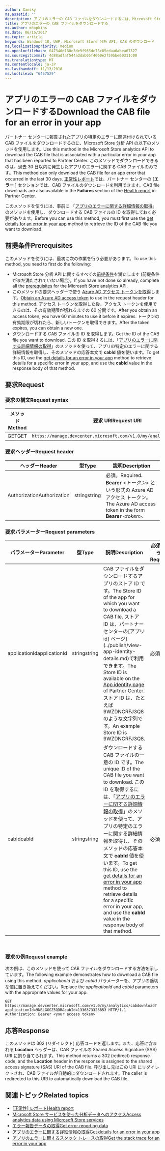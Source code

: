 ```yaml
---
author: Xansky
ms.assetid: ''
description: アプリのエラーの CAB ファイルをダウンロードするには、Microsoft Store 分析 API の以下のメソッドを使います。
title: アプリのエラーの CAB ファイルをダウンロードする
ms.author: mhopkins
ms.date: 06/16/2017
ms.topic: article
keywords: Windows 10, UWP, Microsoft Store 分析 API, CAB のダウンロード
ms.localizationpriority: medium
ms.openlocfilehash: 047340d180e3de9f963dc76c85edaa6abea67327
ms.sourcegitcommit: 4d88adfaf544a3dab05f4660e2f59bbe60311c00
ms.translationtype: MT
ms.contentlocale: ja-JP
ms.lasthandoff: 11/13/2018
ms.locfileid: "6457529"
---
```

# <a name="download-the-cab-file-for-an-error-in-your-app"></a><span data-ttu-id="7f21a-104">アプリのエラーの CAB ファイルをダウンロードする</span><span class="sxs-lookup"><span data-stu-id="7f21a-104">Download the CAB file for an error in your app</span></span>

<span data-ttu-id="7f21a-105">パートナー センターに報告されたアプリの特定のエラーに関連付けられている CAB ファイルをダウンロードするのに、Microsoft Store 分析 API の以下のメソッドを使用します。</span><span class="sxs-lookup"><span data-stu-id="7f21a-105">Use this method in the Microsoft Store analytics API to download the CAB file that is associated with a particular error in your app that has been reported to Partner Center.</span></span> <span data-ttu-id="7f21a-106">このメソッドでダウンロードできるのは、過去 30 日以内に発生したアプリのエラーに関する CAB ファイルのみです。</span><span class="sxs-lookup"><span data-stu-id="7f21a-106">This method can only download the CAB file for an app error that occurred in the last 30 days.</span></span> <span data-ttu-id="7f21a-107">[正常性レポート](../publish/health-report.md)では、パートナー センターの [**エラー** ] セクションでは、CAB ファイルのダウンロードを利用できます。</span><span class="sxs-lookup"><span data-stu-id="7f21a-107">CAB file downloads are also available in the **Failures** section of the [Health report](../publish/health-report.md) in Partner Center.</span></span>

<span data-ttu-id="7f21a-108">このメソッドを使うには、事前に 「[アプリのエラーに関する詳細情報の取得](get-details-for-an-error-in-your-app.md)」のメソッドを使用し、ダウンロードする CAB ファイルの ID を取得しておく必要があります。</span><span class="sxs-lookup"><span data-stu-id="7f21a-108">Before you can use this method, you must first use the [get details for an error in your app](get-details-for-an-error-in-your-app.md) method to retrieve the ID of the CAB file you want to download.</span></span>

## <a name="prerequisites"></a><span data-ttu-id="7f21a-109">前提条件</span><span class="sxs-lookup"><span data-stu-id="7f21a-109">Prerequisites</span></span>


<span data-ttu-id="7f21a-110">このメソッドを使うには、最初に次の作業を行う必要があります。</span><span class="sxs-lookup"><span data-stu-id="7f21a-110">To use this method, you need to first do the following:</span></span>

* <span data-ttu-id="7f21a-111">Microsoft Store 分析 API に関するすべての[前提条件](access-analytics-data-using-windows-store-services.md#prerequisites)を満たします (前提条件がまだ満たされていない場合)。</span><span class="sxs-lookup"><span data-stu-id="7f21a-111">If you have not done so already, complete all the [prerequisites](access-analytics-data-using-windows-store-services.md#prerequisites) for the Microsoft Store analytics API.</span></span>
* <span data-ttu-id="7f21a-112">このメソッドの要求ヘッダーで使う [Azure AD アクセス トークンを取得](access-analytics-data-using-windows-store-services.md#obtain-an-azure-ad-access-token)します。</span><span class="sxs-lookup"><span data-stu-id="7f21a-112">[Obtain an Azure AD access token](access-analytics-data-using-windows-store-services.md#obtain-an-azure-ad-access-token) to use in the request header for this method.</span></span> <span data-ttu-id="7f21a-113">アクセス トークンを取得した後、アクセス トークンを使用できるのは、その有効期限が切れるまでの 60 分間です。</span><span class="sxs-lookup"><span data-stu-id="7f21a-113">After you obtain an access token, you have 60 minutes to use it before it expires.</span></span> <span data-ttu-id="7f21a-114">トークンの有効期限が切れたら、新しいトークンを取得できます。</span><span class="sxs-lookup"><span data-stu-id="7f21a-114">After the token expires, you can obtain a new one.</span></span>
* <span data-ttu-id="7f21a-115">ダウンロードする CAB ファイルの ID を取得します。</span><span class="sxs-lookup"><span data-stu-id="7f21a-115">Get the ID of the CAB file you want to download.</span></span> <span data-ttu-id="7f21a-116">この ID を取得するには、「[アプリのエラーに関する詳細情報の取得](get-details-for-an-error-in-your-app.md)」のメソッドを使って、アプリの特定のエラーに関する詳細情報を取得し、そのメソッドの応答本文で **cabId** 値を使います。</span><span class="sxs-lookup"><span data-stu-id="7f21a-116">To get this ID, use the [get details for an error in your app](get-details-for-an-error-in-your-app.md) method to retrieve details for a specific error in your app, and use the **cabId** value in the response body of that method.</span></span>

## <a name="request"></a><span data-ttu-id="7f21a-117">要求</span><span class="sxs-lookup"><span data-stu-id="7f21a-117">Request</span></span>


### <a name="request-syntax"></a><span data-ttu-id="7f21a-118">要求の構文</span><span class="sxs-lookup"><span data-stu-id="7f21a-118">Request syntax</span></span>

| <span data-ttu-id="7f21a-119">メソッド</span><span class="sxs-lookup"><span data-stu-id="7f21a-119">Method</span></span> | <span data-ttu-id="7f21a-120">要求 URI</span><span class="sxs-lookup"><span data-stu-id="7f21a-120">Request URI</span></span>                                                          |
|--------|----------------------------------------------------------------------|
| <span data-ttu-id="7f21a-121">GET</span><span class="sxs-lookup"><span data-stu-id="7f21a-121">GET</span></span>    | ```https://manage.devcenter.microsoft.com/v1.0/my/analytics/cabdownload``` |


### <a name="request-header"></a><span data-ttu-id="7f21a-122">要求ヘッダー</span><span class="sxs-lookup"><span data-stu-id="7f21a-122">Request header</span></span>

| <span data-ttu-id="7f21a-123">ヘッダー</span><span class="sxs-lookup"><span data-stu-id="7f21a-123">Header</span></span>        | <span data-ttu-id="7f21a-124">型</span><span class="sxs-lookup"><span data-stu-id="7f21a-124">Type</span></span>   | <span data-ttu-id="7f21a-125">説明</span><span class="sxs-lookup"><span data-stu-id="7f21a-125">Description</span></span>                                                                 |
|---------------|--------|-----------------------------------------------------------------------------|
| <span data-ttu-id="7f21a-126">Authorization</span><span class="sxs-lookup"><span data-stu-id="7f21a-126">Authorization</span></span> | <span data-ttu-id="7f21a-127">string</span><span class="sxs-lookup"><span data-stu-id="7f21a-127">string</span></span> | <span data-ttu-id="7f21a-128">必須。</span><span class="sxs-lookup"><span data-stu-id="7f21a-128">Required.</span></span> <span data-ttu-id="7f21a-129">**Bearer** &lt;*トークン*&gt; という形式の Azure AD アクセス トークン。</span><span class="sxs-lookup"><span data-stu-id="7f21a-129">The Azure AD access token in the form **Bearer** &lt;*token*&gt;.</span></span> |


### <a name="request-parameters"></a><span data-ttu-id="7f21a-130">要求パラメーター</span><span class="sxs-lookup"><span data-stu-id="7f21a-130">Request parameters</span></span>

| <span data-ttu-id="7f21a-131">パラメーター</span><span class="sxs-lookup"><span data-stu-id="7f21a-131">Parameter</span></span>        | <span data-ttu-id="7f21a-132">型</span><span class="sxs-lookup"><span data-stu-id="7f21a-132">Type</span></span>   |  <span data-ttu-id="7f21a-133">説明</span><span class="sxs-lookup"><span data-stu-id="7f21a-133">Description</span></span>      |  <span data-ttu-id="7f21a-134">必須かどうか</span><span class="sxs-lookup"><span data-stu-id="7f21a-134">Required</span></span>  |
|---------------|--------|---------------|------|
| <span data-ttu-id="7f21a-135">applicationId</span><span class="sxs-lookup"><span data-stu-id="7f21a-135">applicationId</span></span> | <span data-ttu-id="7f21a-136">string</span><span class="sxs-lookup"><span data-stu-id="7f21a-136">string</span></span> | <span data-ttu-id="7f21a-137">CAB ファイルをダウンロードするアプリのストア ID です。</span><span class="sxs-lookup"><span data-stu-id="7f21a-137">The Store ID of the app for which you want to download a CAB file.</span></span> <span data-ttu-id="7f21a-138">ストア ID は、パートナー センターの[アプリ id] ページ](../publish/view-app-identity-details.md)で利用できます。</span><span class="sxs-lookup"><span data-stu-id="7f21a-138">The Store ID is available on the [App identity page](../publish/view-app-identity-details.md) of Partner Center.</span></span> <span data-ttu-id="7f21a-139">ストア ID は、たとえば 9WZDNCRFJ3Q8 のような文字列です。</span><span class="sxs-lookup"><span data-stu-id="7f21a-139">An example Store ID is 9WZDNCRFJ3Q8.</span></span> |  <span data-ttu-id="7f21a-140">必須</span><span class="sxs-lookup"><span data-stu-id="7f21a-140">Yes</span></span>  |
| <span data-ttu-id="7f21a-141">cabId</span><span class="sxs-lookup"><span data-stu-id="7f21a-141">cabId</span></span> | <span data-ttu-id="7f21a-142">string</span><span class="sxs-lookup"><span data-stu-id="7f21a-142">string</span></span> | <span data-ttu-id="7f21a-143">ダウンロードする CAB ファイルの一意の ID です。</span><span class="sxs-lookup"><span data-stu-id="7f21a-143">The unique ID of the CAB file you want to download.</span></span> <span data-ttu-id="7f21a-144">この ID を取得するには、「[アプリのエラーに関する詳細情報の取得](get-details-for-an-error-in-your-app.md)」のメソッドを使って、アプリの特定のエラーに関する詳細情報を取得し、そのメソッドの応答本文で **cabId** 値を使います。</span><span class="sxs-lookup"><span data-stu-id="7f21a-144">To get this ID, use the [get details for an error in your app](get-details-for-an-error-in-your-app.md) method to retrieve details for a specific error in your app, and use the **cabId** value in the response body of that method.</span></span> |  <span data-ttu-id="7f21a-145">必須</span><span class="sxs-lookup"><span data-stu-id="7f21a-145">Yes</span></span>  |

 
### <a name="request-example"></a><span data-ttu-id="7f21a-146">要求の例</span><span class="sxs-lookup"><span data-stu-id="7f21a-146">Request example</span></span>

<span data-ttu-id="7f21a-147">次の例は、このメソッドを使って CAB ファイルをダウンロードする方法を示しています。</span><span class="sxs-lookup"><span data-stu-id="7f21a-147">The following example demonstrates how to download a CAB file using this method.</span></span> <span data-ttu-id="7f21a-148">*applicationId* および *cabId* パラメーターを、アプリの適切な値に置き換えてください。</span><span class="sxs-lookup"><span data-stu-id="7f21a-148">Replace the *applicationId* and *cabId* parameters with the appropriate values for your app.</span></span>

```syntax
GET https://manage.devcenter.microsoft.com/v1.0/my/analytics/cabdownload?applicationId=9NBLGGGZ5QDR&cabId=1336373323853 HTTP/1.1
Authorization: Bearer <your access token>
```

## <a name="response"></a><span data-ttu-id="7f21a-149">応答</span><span class="sxs-lookup"><span data-stu-id="7f21a-149">Response</span></span>

<span data-ttu-id="7f21a-150">このメソッドは 302 (リダイレクト) 応答コードを返します。また、応答に含まれる **Location** ヘッダーは、CAB ファイルの Shared Access Signature (SAS) URI に割り当てられます。</span><span class="sxs-lookup"><span data-stu-id="7f21a-150">This method returns a 302 (redirect) response code, and the **Location** header in the response is assigned to the shared access signature (SAS) URI of the CAB file.</span></span> <span data-ttu-id="7f21a-151">呼び出し元はこの URI にリダイレクトされ、CAB ファイルが自動的にダウンロードされます。</span><span class="sxs-lookup"><span data-stu-id="7f21a-151">The caller is redirected to this URI to automatically download the CAB file.</span></span>

## <a name="related-topics"></a><span data-ttu-id="7f21a-152">関連トピック</span><span class="sxs-lookup"><span data-stu-id="7f21a-152">Related topics</span></span>

* [<span data-ttu-id="7f21a-153">[正常性] レポート</span><span class="sxs-lookup"><span data-stu-id="7f21a-153">Health report</span></span>](../publish/health-report.md)
* [<span data-ttu-id="7f21a-154">Microsoft Store サービスを使った分析データへのアクセス</span><span class="sxs-lookup"><span data-stu-id="7f21a-154">Access analytics data using Microsoft Store services</span></span>](access-analytics-data-using-windows-store-services.md)
* [<span data-ttu-id="7f21a-155">エラー報告データの取得</span><span class="sxs-lookup"><span data-stu-id="7f21a-155">Get error reporting data</span></span>](get-error-reporting-data.md)
* [<span data-ttu-id="7f21a-156">アプリのエラーに関する詳細情報の取得</span><span class="sxs-lookup"><span data-stu-id="7f21a-156">Get details for an error in your app</span></span>](get-details-for-an-error-in-your-app.md)
* [<span data-ttu-id="7f21a-157">アプリのエラーに関するスタック トレースの取得</span><span class="sxs-lookup"><span data-stu-id="7f21a-157">Get the stack trace for an error in your app</span></span>](get-the-stack-trace-for-an-error-in-your-app.md)

